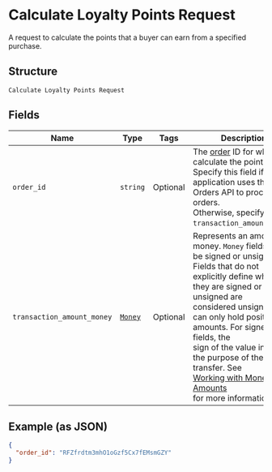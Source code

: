 
# Calculate Loyalty Points Request

A request to calculate the points that a buyer can earn from
a specified purchase.

## Structure

`Calculate Loyalty Points Request`

## Fields

| Name | Type | Tags | Description |
|  --- | --- | --- | --- |
| `order_id` | `string` | Optional | The [order](../../doc/models/order.md) ID for which to calculate the points.<br>Specify this field if your application uses the Orders API to process orders.<br>Otherwise, specify the `transaction_amount_money`. |
| `transaction_amount_money` | [`Money`](../../doc/models/money.md) | Optional | Represents an amount of money. `Money` fields can be signed or unsigned.<br>Fields that do not explicitly define whether they are signed or unsigned are<br>considered unsigned and can only hold positive amounts. For signed fields, the<br>sign of the value indicates the purpose of the money transfer. See<br>[Working with Monetary Amounts](https://developer.squareup.com/docs/build-basics/working-with-monetary-amounts)<br>for more information. |

## Example (as JSON)

```json
{
  "order_id": "RFZfrdtm3mhO1oGzf5Cx7fEMsmGZY"
}
```

